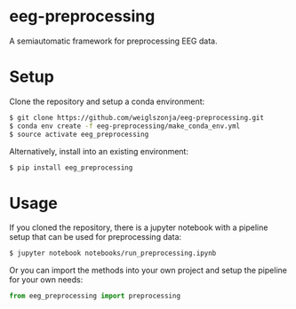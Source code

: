# eeg-preprocessing
A semiautomatic framework for preprocessing EEG data.

# Setup
Clone the repository and setup a conda environment:
```bash
$ git clone https://github.com/weiglszonja/eeg-preprocessing.git
$ conda env create -f eeg-preprocessing/make_conda_env.yml
$ source activate eeg_preprocessing
```
Alternatively, install into an existing environment:
```bash
$ pip install eeg_preprocessing
```

# Usage
If you cloned the repository, there is a jupyter notebook with a pipeline setup 
that can be used for preprocessing data:
```bash
$ jupyter notebook notebooks/run_preprocessing.ipynb
```
Or you can import the methods into your own project and setup the pipeline for your own needs:
```python
from eeg_preprocessing import preprocessing
```
